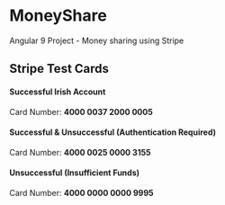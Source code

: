 # MoneyShare

Angular 9 Project - Money sharing using Stripe

## Stripe Test Cards

#### Successful Irish Account

Card Number: __4000 0037 2000 0005__

#### Successful & Unsuccessful (Authentication Required)

Card Number: __4000 0025 0000 3155__

#### Unsuccessful (Insufficient Funds)

Card Number: __4000 0000 0000 9995__
